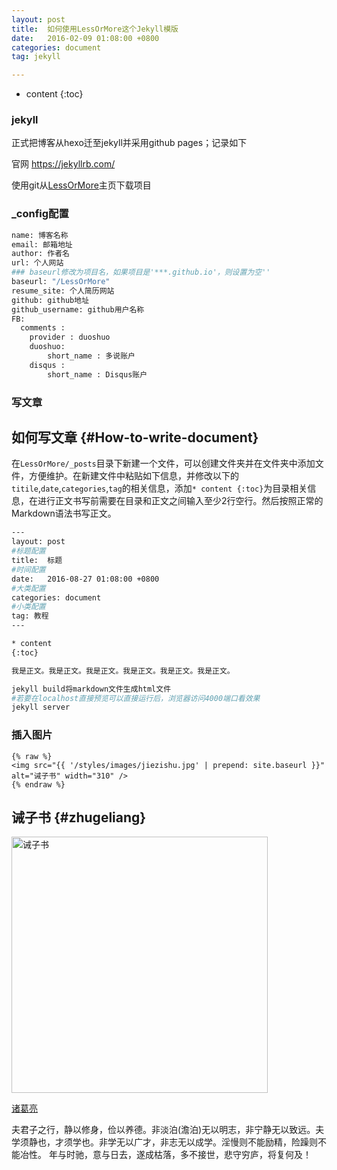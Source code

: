 ```yaml
---
layout: post
title:  如何使用LessOrMore这个Jekyll模版
date:   2016-02-09 01:08:00 +0800
categories: document
tag: jekyll

---
```


* content
{:toc}


### jekyll
正式把博客从hexo迁至jekyll并采用github pages；记录如下

官网 https://jekyllrb.com/

使用git从[LessOrMore](https://github.com/luoyan35714/LessOrMore.git)主页下载项目

### _config配置
```bash
name: 博客名称
email: 邮箱地址
author: 作者名
url: 个人网站
### baseurl修改为项目名，如果项目是'***.github.io'，则设置为空''
baseurl: "/LessOrMore"
resume_site: 个人简历网站
github: github地址
github_username: github用户名称
FB:
  comments :
    provider : duoshuo
    duoshuo:
        short_name : 多说账户
    disqus :
        short_name : Disqus账户
```

### 写文章

如何写文章							{#How-to-write-document}
------------------------------------

在`LessOrMore/_posts`目录下新建一个文件，可以创建文件夹并在文件夹中添加文件，方便维护。在新建文件中粘贴如下信息，并修改以下的`titile`,`date`,`categories`,`tag`的相关信息，添加`* content {:toc}`为目录相关信息，在进行正文书写前需要在目录和正文之间输入至少2行空行。然后按照正常的Markdown语法书写正文。

```bash
---
layout: post
#标题配置
title:  标题
#时间配置
date:   2016-08-27 01:08:00 +0800
#大类配置
categories: document
#小类配置
tag: 教程
---

* content
{:toc}

我是正文。我是正文。我是正文。我是正文。我是正文。我是正文。
```

```bash
jekyll build将markdown文件生成html文件
#若要在localhost直接预览可以直接运行后，浏览器访问4000端口看效果
jekyll server
```

### 插入图片
```
{% raw %}
<img src="{{ '/styles/images/jiezishu.jpg' | prepend: site.baseurl }}" alt="诫子书" width="310" />
{% endraw %}
```

诫子书				{#zhugeliang}
------------------------

<img src="{{ '/styles/images/jiezishu.jpg' | prepend: site.baseurl }}" alt="诫子书" width="410" />

[诸葛亮](#)


夫君子之行，静以修身，俭以养德。非淡泊(澹泊)无以明志，非宁静无以致远。夫学须静也，才须学也。非学无以广才，非志无以成学。淫慢则不能励精，险躁则不能冶性。
年与时驰，意与日去，遂成枯落，多不接世，悲守穷庐，将复何及！

